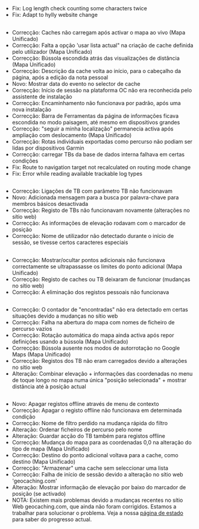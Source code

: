 ##
- Fix: Log length check counting some characters twice
- Fix: Adapt to hylly website change

##
- Correcção: Caches não carregam após activar o mapa ao vivo (Mapa Unificado)
- Correcção: Falta a opção 'usar lista actual" na criação de cache definida pelo utilizador (Mapa Unificado)
- Correcção: Bússola escondida atrás das visualizações de distância (Mapa Unificado)
- Correcção: Descrição da cache volta ao início, para o cabeçalho da página, após a edição da nota pessoal
- Novo: Mostrar data do evento no selector de cache
- Correcção: Início de sessão na plataforma OC não era reconhecida pelo assistente de instalação
- Correcção: Encaminhamento não funcionava por padrão, após uma nova instalação
- Correcção: Barra de Ferramentas da página de informações ficava escondida no modo paisagem, até mesmo em dispositivos grandes
- Correcção: "seguir a minha localização" permanecia activa após ampliação com deslocamento (Mapa Unificado)
- Correcção: Rotas individuais exportadas como percurso não podiam ser lidas por dispositivos Garmin
- Correcção: carregar TBs da base de dados interna falhava em certas condições
- Fix: Route to navigation target not recalculated on routing mode change
- Fix: Error while reading available trackable log types

##
- Correcção: Ligações de TB com parâmetro TB não funcionavam
- Novo: Adicionada mensagem para a busca por palavra-chave para membros básicos desactivada
- Correcção: Registo de TBs não funcionavam novamente (alterações no sítio web)
- Correcção: As informações de elevação rodavam com o marcador de posição
- Correcção: Nome de utilizador não detectado durante o início de sessão, se tivesse certos caracteres especiais

##
- Correcção: Mostrar/ocultar pontos adicionais não funcionava correctamente se ultrapassasse os limites do ponto adicional (Mapa Unificado)
- Correcção: Registo de caches ou TB deixaram de funcionar (mudanças no sítio web)
- Correcção: A eliminação dos registos pessoais não funcionava

##
- Correcção: O contador de "encontradas" não era detectado em certas situações devido a mudanças no sítio web
- Correcção: Falha na abertura do mapa com nomes de ficheiro de percurso vazios
- Correcção: Rotação automática do mapa ainda activa após repor definições usando a bússola (Mapa Unificado)
- Correcção: Bússola ausente nos modos de autorrotação no Google Maps (Mapa Unificado)
- Correcção: Registos dos TB não eram carregados devido a alterações no sítio web
- Alteração: Combinar elevação + informações das coordenadas no menu de toque longo no mapa numa única "posição selecionada" + mostrar distância até à posição actual

##
- Novo: Apagar registos offline através de menu de contexto
- Correcção: Apagar o registo offline não funcionava em determinada condição
- Correcção: Nome de filtro perdido na mudança rápida do filtro
- Alteração: Ordenar ficheiros de percurso pelo nome
- Alteração: Guardar acção do TB também para registos offline
- Correcção: Mudança do mapa para as coordenadas 0,0 na alteração do tipo de mapa (Mapa Unificado)
- Correcção: Destino do ponto adicional voltava para a cache, como destino (Mapa Unificado)
- Correcção: "Armazenar" uma cache sem seleccionar uma lista
- Correcção: Falha de início de sessão devido a alteração no sítio web 'geocaching.com'
- Alteração: Mostrar informação de elevação por baixo do marcador de posição (se activado)
- NOTA: Existem mais problemas devido a mudanças recentes no sítio Web geocaching.com, que ainda não foram corrigidos. Estamos a trabalhar para solucionar o problema. Veja a nossa [página de estado ](https://github.com/cgeo/cgeo/issues/15555) para saber do progresso actual.
